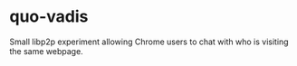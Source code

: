# quo-vadis
Small libp2p experiment allowing Chrome users to chat with who is visiting the same webpage.

